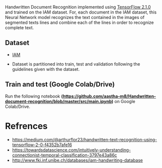 Handwritten Document Recognition implemented using [TensorFlow 2.1.0](https://www.tensorflow.org/) and trained on the IAM dataset. For, each document in the IAM dataset, this Neural Network model recognizes the text contained in the images of segmented texts lines and combine each of the lines in order to recognize complete text. 


## Dataset


- [IAM](http://www.fki.inf.unibe.ch/databases/iam-handwriting-database)

- Dataset is partitioned into train, test and validation following the guidelines given with the dataset.




## Train and test (Google Colab/Drive)

Run the following notebook **(https://github.com/aastha-m8/Handwritten-document-recognition/blob/master/src/main.ipynb)** on Google Colab/Drive.

# Refrences
- https://medium.com/@arthurflor23/handwritten-text-recognition-using-tensorflow-2-0-f4352b7afe16
- https://towardsdatascience.com/intuitively-understanding-connectionist-temporal-classification-3797e43a86c
- http://www.fki.inf.unibe.ch/databases/iam-handwriting-database
